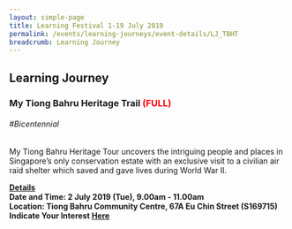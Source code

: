 ```yaml
---
layout: simple-page
title: Learning Festival 1-19 July 2019
permalink: /events/learning-journeys/event-details/LJ_TBHT
breadcrumb: Learning Journey
---
```

## Learning Journey
### My Tiong Bahru Heritage Trail <font color="red"> (FULL)</font>

###### _#Bicentennial_

My Tiong Bahru Heritage Tour uncovers the intriguing people and places in Singapore’s only conservation estate with an exclusive visit to a civilian air raid shelter which saved and gave lives during World War II.

<b><u>Details</u><br>
**Date and Time: 2 July 2019 (Tue), 9.00am - 11.00am** <br>
  **Location: Tiong Bahru Community Centre, 67A Eu Chin Street (S169715)** <br>
**Indicate Your Interest [Here](https://www.eventbrite.sg/e/my-tiong-bahru-heritage-trail-tickets-63103230461)** 
